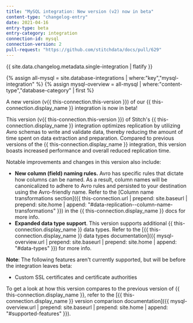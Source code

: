 ```yaml
---
title: "MySQL integration: New version (v2) now in beta"
content-type: "changelog-entry"
date: 2021-04-16
entry-type: beta
entry-category: integration
connection-id: mysql
connection-version: 2
pull-request: "https://github.com/stitchdata/docs/pull/629"
---
```


{{ site.data.changelog.metadata.single-integration | flatify }}

{% assign all-mysql = site.database-integrations | where:"key","mysql-integration" %}
{% assign mysql-overview = all-mysql | where:"content-type","database-category" | first %}

A new version (v{{ this-connection.this-version }}) of our {{ this-connection.display_name }} integration is now in beta!

This version (v{{ this-connection.this-version }}) of Stitch's {{ this-connection.display_name }} integration optimizes replication by utilizing Avro schemas to write and validate data, thereby reducing the amount of time spent on data extraction and preparation. Compared to previous versions of the {{ this-connection.display_name }} integration, this version boasts increased performance and overall reduced replication time.

Notable improvements and changes in this version also include:

- **New column (field) naming rules.** Avro has specific rules that dictate how columns can be named. As a result, column names will be canonicalized to adhere to Avro rules and persisted to your destination using the Avro-friendly name. Refer to the [Column name transformations section]({{ this-connection.url | prepend: site.baseurl | prepend: site.home | append: "#data-replication--column-name-transformations" }}) in the {{ this-connection.display_name }} docs for more info.
- **Expanded data type support**. This version supports additional {{ this-connection.display_name }} data types. Refer to the [{{ this-connection.display_name }} data types documentation]({{ mysql-overview.url | prepend: site.baseurl | prepend: site.home | append: "#data-types" }}) for more info.

**Note**: The following features aren't currently supported, but will be before the integration leaves beta:

- Custom SSL certificates and certificate authorities

To get a look at how this version compares to the previous version of {{ this-connection.display_name }}, refer to the [{{ this-connection.display_name }} version comparison documentation]({{ mysql-overview.url | prepend: site.baseurl | prepend: site.home | append: "#supported-features" }}).
